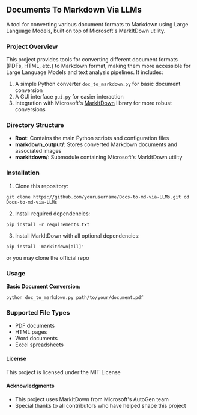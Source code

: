 ## Documents To Markdown Via LLMs
A tool for converting various document formats to Markdown using Large Language Models, built on top of Microsoft's MarkItDown utility.

### Project Overview
This project provides tools for converting different document formats (PDFs, HTML, etc.) to Markdown format, making them more accessible for Large Language Models and text analysis pipelines. It includes:

1. A simple Python converter `doc_to_markdown.py` for basic document conversion
2. A GUI interface `gui.py` for easier interaction
3. Integration with Microsoft's [MarkItDown](https://github.com/microsoft/markitdown) library for more robust conversions

### Directory Structure
- **Root**: Contains the main Python scripts and configuration files
- **markdown_output/**: Stores converted Markdown documents and associated images
- **markitdown/**: Submodule containing Microsoft's MarkItDown utility
### Installation
1. Clone this repository:

`
git clone https://github.com/yourusername/Docs-to-md-via-LLMs.git
cd Docs-to-md-via-LLMs
`

2. Install required dependencies:

`pip install -r requirements.txt`

3. Install MarkItDown with all optional dependencies:

`pip install 'markitdown[all]'`

 or you may clone the official repo
### Usage
**Basic Document Conversion:**

`python doc_to_markdown.py path/to/your/document.pdf`


### Supported File Types
- PDF documents
- HTML pages
- Word documents
- Excel spreadsheets 

#### License
This project is licensed under the MIT License 

#### Acknowledgments
- This project uses MarkItDown from Microsoft's AutoGen team
- Special thanks to all contributors who have helped shape this project
